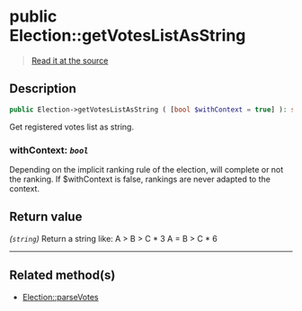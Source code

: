 # public Election::getVotesListAsString

> [Read it at the source](https://github.com/julien-boudry/Condorcet/blob/master/src/ElectionProcess/VotesProcess.php#L126)

## Description    

```php
public Election->getVotesListAsString ( [bool $withContext = true] ): string
```

Get registered votes list as string.
    

### **withContext:** *`bool`*   
Depending on the implicit ranking rule of the election, will complete or not the ranking. If $withContext is false, rankings are never adapted to the context.    


## Return value   

*(`string`)* Return a string like:
A > B > C * 3
A = B > C * 6


---------------------------------------

## Related method(s)      

* [Election::parseVotes](/Docs/api-reference/Election%20Class/Election--parseVotes.md)    
